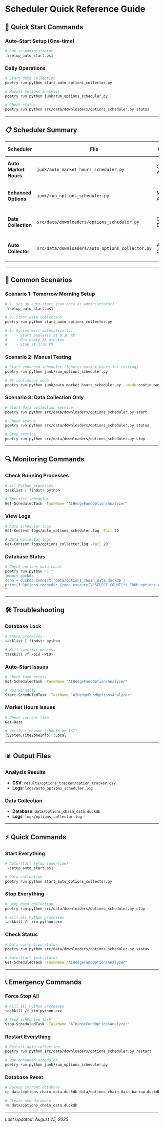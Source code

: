 # Scheduler Quick Reference Guide

## 🚀 Quick Start Commands

### Auto-Start Setup (One-time)
```powershell
# Run as Administrator
.\setup_auto_start.ps1
```

### Daily Operations
```bash
# Start data collection
poetry run python start_auto_options_collector.py

# Manual options analysis
poetry run python junk/run_options_scheduler.py

# Check status
poetry run python src/data/downloaders/options_scheduler.py status
```

---

## 📋 Scheduler Summary

| Scheduler | File | Purpose | Auto-Start | Market Hours |
|-----------|------|---------|------------|--------------|
| **Auto Market Hours** | `junk/auto_market_hours_scheduler.py` | Options Analysis | ✅ Yes | 9:30 AM - 3:30 PM |
| **Enhanced Options** | `junk/run_options_scheduler.py` | Manual Analysis | ❌ No | 9:30 AM - 3:30 PM |
| **Data Collection** | `src/data/downloaders/options_scheduler.py` | Collect Data | ❌ No | 9:30 AM - 3:30 PM |
| **Auto Collector** | `src/data/downloaders/auto_options_collector.py` | Auto Data Collection | ❌ No | 9:30 AM - 3:30 PM |

---

## 🎯 Common Scenarios

### Scenario 1: Tomorrow Morning Setup
```bash
# 1. Set up auto-start (run once as Administrator)
.\setup_auto_start.ps1

# 2. Start data collection
poetry run python start_auto_options_collector.py

# 3. System will automatically:
#    - Start analysis at 9:30 AM
#    - Run every 15 minutes
#    - Stop at 3:30 PM
```

### Scenario 2: Manual Testing
```bash
# Start enhanced scheduler (ignores market hours for testing)
poetry run python junk/run_options_scheduler.py

# Or continuous mode
poetry run python junk/auto_market_hours_scheduler.py --mode continuous
```

### Scenario 3: Data Collection Only
```bash
# Start data collection service
poetry run python src/data/downloaders/options_scheduler.py start

# Check status
poetry run python src/data/downloaders/options_scheduler.py status

# Stop service
poetry run python src/data/downloaders/options_scheduler.py stop
```

---

## 🔍 Monitoring Commands

### Check Running Processes
```bash
# All Python processes
tasklist | findstr python

# Specific scheduler
Get-ScheduledTask -TaskName "AIHedgeFundOptionsAnalyzer"
```

### View Logs
```bash
# Auto scheduler logs
Get-Content logs/auto_options_scheduler.log -Tail 20

# Data collector logs
Get-Content logs/options_collector.log -Tail 20
```

### Database Status
```bash
# Check options data count
poetry run python -c "
import duckdb
conn = duckdb.connect('data/options_chain_data.duckdb')
print(f'Options records: {conn.execute(\"SELECT COUNT(*) FROM options_chain_data\").fetchone()[0]:,}')
"
```

---

## 🛠️ Troubleshooting

### Database Lock
```bash
# Check processes
tasklist | findstr python

# Kill specific process
taskkill /f /pid <PID>
```

### Auto-Start Issues
```bash
# Check task exists
Get-ScheduledTask -TaskName "AIHedgeFundOptionsAnalyzer"

# Run manually
Start-ScheduledTask -TaskName "AIHedgeFundOptionsAnalyzer"
```

### Market Hours Issues
```bash
# Check current time
Get-Date

# Verify timezone (should be IST)
[System.TimeZoneInfo]::Local
```

---

## 📊 Output Files

### Analysis Results
- **CSV**: `results/options_tracker/option_tracker.csv`
- **Logs**: `logs/auto_options_scheduler.log`

### Data Collection
- **Database**: `data/options_chain_data.duckdb`
- **Logs**: `logs/options_collector.log`

---

## ⚡ Quick Commands

### Start Everything
```bash
# Auto-start setup (one-time)
.\setup_auto_start.ps1

# Data collection
poetry run python start_auto_options_collector.py
```

### Stop Everything
```bash
# Stop data collection
poetry run python src/data/downloaders/options_scheduler.py stop

# Kill all Python processes
taskkill /f /im python.exe
```

### Check Status
```bash
# Data collection status
poetry run python src/data/downloaders/options_scheduler.py status

# Auto-start task status
Get-ScheduledTask -TaskName "AIHedgeFundOptionsAnalyzer"
```

---

## 📞 Emergency Commands

### Force Stop All
```bash
# Kill all Python processes
taskkill /f /im python.exe

# Stop scheduled task
Stop-ScheduledTask -TaskName "AIHedgeFundOptionsAnalyzer"
```

### Restart Everything
```bash
# Restart data collection
poetry run python src/data/downloaders/options_scheduler.py restart

# Run enhanced scheduler
poetry run python junk/run_options_scheduler.py
```

### Database Reset
```bash
# Backup current database
cp data/options_chain_data.duckdb data/options_chain_data_backup.duckdb

# Create new database
rm data/options_chain_data.duckdb
```

---

*Last Updated: August 25, 2025*
